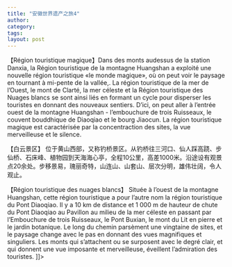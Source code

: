 ```yaml
---
title: "安徽世界遗产之旅4"
author:
category: 
tags: 
layout: post
---
```


【Région touristique magique】Dans des monts audessus de la station Danxia, la Région touristique de la montagne Huangshan a exploité une nouvelle région touristique «le monde magique», où on peut voir le paysage en tournant à mi-pente de la vallée,. La région touristique de la mer de l’Ouest, le mont de Clarté, la mer céleste et la Région touristique des Nuages blancs se sont ainsi liés en formant un cycle pour disperser les touristes en donnant des nouveaux sentiers. D’ici, on peut aller à l’entrée ouest de la montagne Huangshan - l’embouchure de trois Ruisseaux, le couvent bouddhique de Diaoqiao et le bourg Jiaocun. La région touristique magique est caractérisée par la concentraction des sites, la vue merveilleuse et le silence.

【白云景区】    位于黄山西部，又称钓桥景区。从钓桥往三河口、仙人踩高跷、步仙桥、石床峰、植物园到天海海心亭，全程10公里，高差1000米。沿途设有观景点20余处。步移景易，瑰丽奇特，山连山、山套山、层次分明，雄伟壮阔，令人观止。

【Région touristique des nuages blancs】    Située à l’ouest de la montagne Huangshan, cette région touristique a pour l’autre nom la région touristique du Pont Diaoqiao. Il y a 10 km de distance et 1 000 m de hauteur de chute du Pont Diaoqiao au Pavillon au milieu de la mer céleste en passant par l’Embouchure de trois Ruisseaux, le Pont Buxian, le mont du Lit en pierre et le jardin botanique. Le long du chemin parsèment une vingtaine de sites, et le paysage change avec le pas en donnant des vues magnifiques et singuliers. Les monts qui s’attachent ou se surposent avec le degré clair, et qui donnent une vue imposante et merveilleuse, éveillent l’admiration des touristes. ]]>


